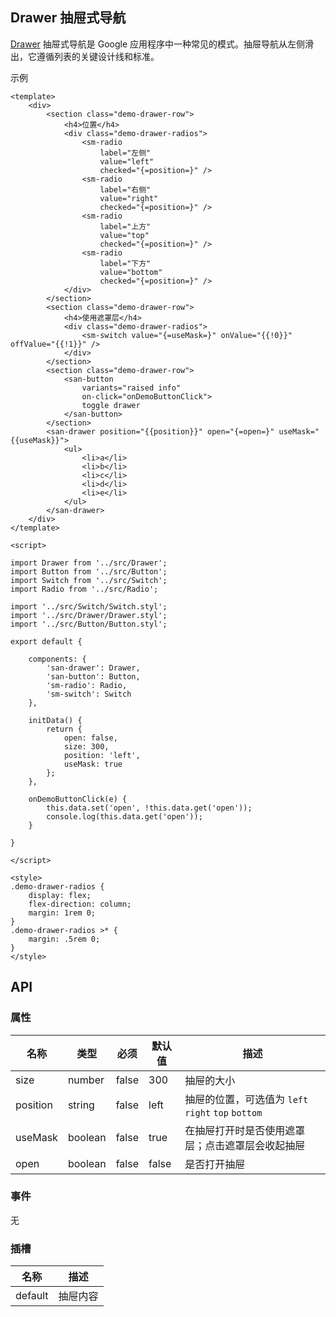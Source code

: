 ## Drawer 抽屉式导航

[Drawer](https://material.google.com/patterns/navigation-drawer.html) 抽屉式导航是 Google 应用程序中一种常见的模式。抽屉导航从左侧滑出，它遵循列表的关键设计线和标准。

示例

```san 简单示例
<template>
    <div>
        <section class="demo-drawer-row">
            <h4>位置</h4>
            <div class="demo-drawer-radios">
                <sm-radio
                    label="左侧"
                    value="left"
                    checked="{=position=}" />
                <sm-radio
                    label="右侧"
                    value="right"
                    checked="{=position=}" />
                <sm-radio
                    label="上方"
                    value="top"
                    checked="{=position=}" />
                <sm-radio
                    label="下方"
                    value="bottom"
                    checked="{=position=}" />
            </div>
        </section>
        <section class="demo-drawer-row">
            <h4>使用遮罩层</h4>
            <div class="demo-drawer-radios">
                <sm-switch value="{=useMask=}" onValue="{{!0}}" offValue="{{!1}}" />
            </div>
        </section>
        <section class="demo-drawer-row">
            <san-button
                variants="raised info"
                on-click="onDemoButtonClick">
                toggle drawer
            </san-button>
        </section>
        <san-drawer position="{{position}}" open="{=open=}" useMask="{{useMask}}">
            <ul>
                <li>a</li>
                <li>b</li>
                <li>c</li>
                <li>d</li>
                <li>e</li>
            </ul>
        </san-drawer>
    </div>
</template>

<script>

import Drawer from '../src/Drawer';
import Button from '../src/Button';
import Switch from '../src/Switch';
import Radio from '../src/Radio';

import '../src/Switch/Switch.styl';
import '../src/Drawer/Drawer.styl';
import '../src/Button/Button.styl';

export default {

    components: {
        'san-drawer': Drawer,
        'san-button': Button,
        'sm-radio': Radio,
        'sm-switch': Switch
    },

    initData() {
        return {
            open: false,
            size: 300,
            position: 'left',
            useMask: true
        };
    },

    onDemoButtonClick(e) {
        this.data.set('open', !this.data.get('open'));
        console.log(this.data.get('open'));
    }

}

</script>

<style>
.demo-drawer-radios {
    display: flex;
    flex-direction: column;
    margin: 1rem 0;
}
.demo-drawer-radios >* {
    margin: .5rem 0;
}
</style>
```


## API

### 属性

| 名称 | 类型 | 必须 | 默认值 | 描述|
|---|---|---|---|---|
|size|number|false|300|抽屉的大小|
|position|string|false|left|抽屉的位置，可选值为 `left` `right` `top` `bottom`|
|useMask|boolean|false|true|在抽屉打开时是否使用遮罩层；点击遮罩层会收起抽屉|
|open|boolean|false|false|是否打开抽屉|

### 事件

无

### 插槽

|名称|描述|
|---|---|
|default|抽屉内容|

